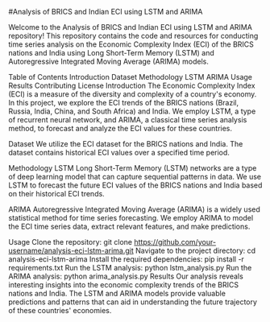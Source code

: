 #Analysis of BRICS and Indian ECI using LSTM and ARIMA

Welcome to the Analysis of BRICS and Indian ECI using LSTM and ARIMA repository! This repository contains the code and resources for conducting time series analysis on the Economic Complexity Index (ECI) of the BRICS nations and India using Long Short-Term Memory (LSTM) and Autoregressive Integrated Moving Average (ARIMA) models.

Table of Contents
Introduction
Dataset
Methodology
LSTM
ARIMA
Usage
Results
Contributing
License
Introduction
The Economic Complexity Index (ECI) is a measure of the diversity and complexity of a country's economy. In this project, we explore the ECI trends of the BRICS nations (Brazil, Russia, India, China, and South Africa) and India. We employ LSTM, a type of recurrent neural network, and ARIMA, a classical time series analysis method, to forecast and analyze the ECI values for these countries.

Dataset
We utilize the ECI dataset for the BRICS nations and India. The dataset contains historical ECI values over a specified time period.

Methodology
LSTM
Long Short-Term Memory (LSTM) networks are a type of deep learning model that can capture sequential patterns in data. We use LSTM to forecast the future ECI values of the BRICS nations and India based on their historical ECI trends.

ARIMA
Autoregressive Integrated Moving Average (ARIMA) is a widely used statistical method for time series forecasting. We employ ARIMA to model the ECI time series data, extract relevant features, and make predictions.

Usage
Clone the repository: git clone https://github.com/your-username/analysis-eci-lstm-arima.git
Navigate to the project directory: cd analysis-eci-lstm-arima
Install the required dependencies: pip install -r requirements.txt
Run the LSTM analysis: python lstm_analysis.py
Run the ARIMA analysis: python arima_analysis.py
Results
Our analysis reveals interesting insights into the economic complexity trends of the BRICS nations and India. The LSTM and ARIMA models provide valuable predictions and patterns that can aid in understanding the future trajectory of these countries' economies.
